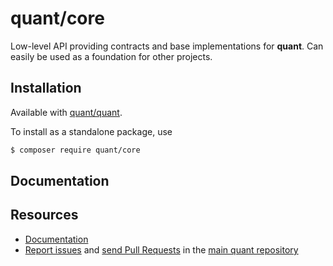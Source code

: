 # quant/core

Low-level API providing contracts and base implementations for **quant**. Can easily be used as a foundation for 
other projects.

## Installation 

Available with [quant/quant](https://github.com/quant-php/quant). 

To install as a standalone package, use

```bash
$ composer require quant/core
```

## Documentation


## Resources

* [Documentation](https://www.quant-php.dev/docs/packages/quant/core)
* [Report issues](https://github.com/quant-php/quant/issues) and
  [send Pull Requests](https://github.com/quant-php/quant/pulls)
  in the [main quant repository](https://github.com/quant-php/quant)
